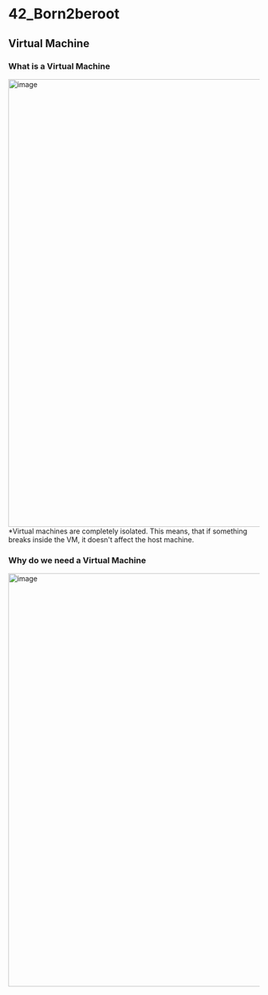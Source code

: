 # 42_Born2beroot
## Virtual Machine
### What is a Virtual Machine
<img width="897" alt="image" src="https://github.com/user-attachments/assets/258ff23b-ec7a-445d-822d-1042a48de7cb">
*Virtual machines are completely isolated. This means, that if something breaks inside the VM, it doesn't affect the host machine.

### Why do we need a Virtual Machine
<img width="828" alt="image" src="https://github.com/user-attachments/assets/5c527335-09f0-47b6-97c9-75f37f25af33">
